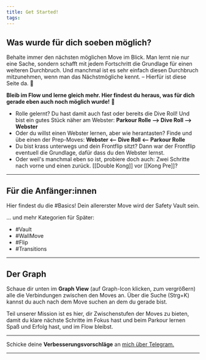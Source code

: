 ```yaml
---
title: Get Started!
tags:
---
```


## Was wurde für dich soeben möglich?

Behalte immer den nächsten möglichen Move im Blick. Man lernt nie nur eine Sache, sondern schafft mit jedem Fortschritt die Grundlage für einen weiteren Durchbruch. Und manchmal ist es sehr einfach diesen Durchbruch mitzunehmen, wenn man das Nächstmögliche kennt. – Hierfür ist diese Seite da. 🙌

**Bleib im Flow und lerne gleich mehr. Hier findest du heraus, was für dich gerade eben auch noch möglich wurde!** 🏃

* Rolle gelernt? Du hast damit auch fast oder bereits die Dive Roll! Und bist ein gutes Stück näher am Webster: **Parkour Rolle --> Dive Roll --> Webster**
* Oder du willst einen Webster lernen, aber wie herantasten? Finde und übe einen der Prep-Moves: **Webster <-- Dive Roll <-- Parkour Rolle**
* Du bist krass unterwegs und dein Frontflip sitzt? Dann war der Frontflip eventuell die Grundlage, dafür dass du den Webster lernst. 
* Oder weil's manchmal eben so ist, probiere doch auch: Zwei Schritte nach vorne und einen zurück. [[Double Kong]] vor [[Kong Pre]]?


--- 

## Für die Anfänger:innen 

Hier findest du die #Basics! Dein allererster Move wird der Safety Vault sein.

… und mehr Kategorien für Später:
* #Vault 
* #WallMove 
* #Flip 
* #Transitions 

---

## Der Graph

Schaue dir unten im **Graph View** (auf Graph-Icon klicken, zum vergrößern) alle die Verbindungen zwischen den Moves an. Über die Suche (Strg+K) kannst du auch nach dem Move suchen an dem du gerade bist.

Teil unserer Mission ist es hier, dir Zwischenstufen der Moves zu bieten, damit du klare nächste Schritte im Fokus hast und beim Parkour lernen Spaß und Erfolg hast, und im Flow bleibst.

---

Schicke deine **Verbesserungsvorschläge** an [mich über Telegram.](https://t.me/bamboozled_bumblebee)

---
